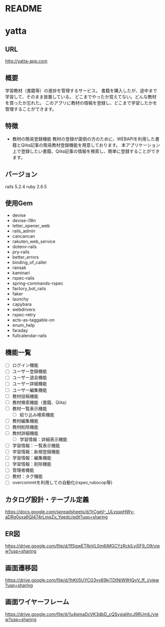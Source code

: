 # README

# yatta

## URL
http://yatta-app.com

## 概要
学習教材（書籍等）の進捗を管理するサービス。
書籍を購入したが、途中まで学習して、そのまま放置している。
どこまでやったか覚えてない。どんな教材を買ったか忘れた。
このアプリに教材の情報を登録し、どこまで学習したかを管理することができます。

## 特徴
- 教材の簡易登録機能
教材の登録が面倒の方のために、WEBAPIを利用した書籍とQiita記事の簡易教材登録機能を用意しております。
本アプリケーション上で登録したい書籍、Qiita記事の情報を検索し、簡単に登録することができます。

## バージョン
rails 5.2.4
ruby 2.6.5

## 使用Gem
* devise
* devise-i18n
* letter_opener_web
* rails_admin
* cancancan
* rakuten_web_service
* dotenv-rails
* pry-rails
* better_errors
* binding_of_caller
* ransak
* kaminari
* rspec-rails
* spring-commands-rspec
* factory_bot_rails
* faker
* launchy
* capybara
* webdrivers
* rspec-retry
* acts-as-taggable-on
* enum_help
* faraday
* fullcalendar-rails


## 機能一覧
- [ ] ログイン機能
- [ ] ユーザー登録機能
- [ ] ユーザー退会機能
- [ ] ユーザー詳細機能
- [ ] ユーザー編集機能
- [ ] 教材投稿機能
- [ ] 教材検索機能（書籍、Qiita）
- [ ] 教材一覧表示機能
  - [ ] 絞り込み検索機能
- [ ] 教材編集機能
- [ ] 教材削除機能
- [ ] 教材詳細機能
  - [ ] 学習情報：詳細表示機能
- [ ] 学習情報：一覧表示機能
- [ ] 学習情報：新規登録機能
- [ ] 学習情報：編集機能
- [ ] 学習情報：削除機能
- [ ] 管理者機能
- [ ] 教材：タグ機能
- [ ] overcommitを利用しての自動化(rspec,rubocop等)

## カタログ設計・テーブル定義
https://docs.google.com/spreadsheets/d/1rCgeV-_ULvsspHWy-aDRg0xxa6QI474rLmqZv_Yqedc/edit?usp=sharing

## ER図
https://drive.google.com/file/d/1fSgwETRoVL0m6iMGCYzRcklLyj5F9_O9/view?usp=sharing

## 画面遷移図
https://drive.google.com/file/d/1hKtj5UYCG3yx69kjTDtNiW9HQyV_ff_j/view?usp=sharing

## 画面ワイヤーフレーム
https://drive.google.com/file/d/1u4qmaDcVK3dbD_cQSysialihcJ9RUmlL/view?usp=sharing